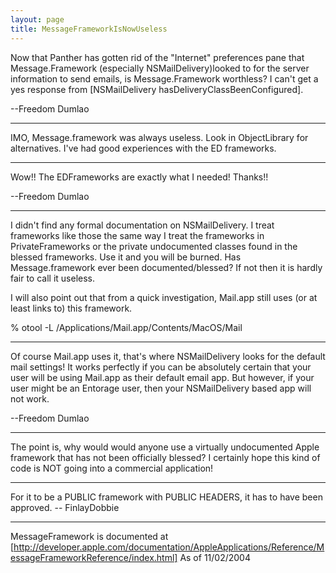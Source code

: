 ```yaml
---
layout: page
title: MessageFrameworkIsNowUseless
---
```


Now that Panther has gotten rid of the "Internet" preferences pane that Message.Framework (especially NSMailDelivery)looked to for the server information to send emails, is Message.Framework worthless? I can't get a yes response from [NSMailDelivery hasDeliveryClassBeenConfigured].

--Freedom Dumlao

----

IMO, Message.framework was always useless. Look in ObjectLibrary for alternatives. I've had good experiences with the ED frameworks.

----

Wow!! The EDFrameworks are exactly what I needed! Thanks!!

--Freedom Dumlao

----

I didn't find any formal documentation on NSMailDelivery. I treat frameworks like those the same way I treat the frameworks in PrivateFrameworks or the private undocumented classes found in the blessed frameworks. Use it and you will be burned. Has Message.framework ever been documented/blessed? If not then it is hardly fair to call it useless.

I will also point out that from a quick investigation, Mail.app still uses (or at least links to) this framework.
    
% otool -L /Applications/Mail.app/Contents/MacOS/Mail


----

Of course Mail.app uses it, that's where NSMailDelivery looks for the default mail settings! It works perfectly if you can be absolutely certain that your user will be using Mail.app as their default email app. But however, if your user might be an Entorage user, then your NSMailDelivery based app will not work.

--Freedom Dumlao

----

The point is, why would would anyone use a virtually undocumented Apple framework that has not been officially blessed? I certainly hope this kind of code is NOT going into a commercial application!

----

For it to be a PUBLIC framework with PUBLIC HEADERS, it has to have been approved. -- FinlayDobbie

----

MessageFramework is documented at [http://developer.apple.com/documentation/AppleApplications/Reference/MessageFrameworkReference/index.html]
As of 11/02/2004

